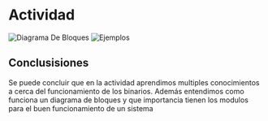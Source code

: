 # Actividad
![Diagrama De Bloques](<https://i.imgur.com/GvkaQL0.png>)
![Ejemplos](<https://i.imgur.com/925GFJW.png>)
## Conclusisiones
Se puede concluir que en la actividad aprendimos multiples conocimientos a cerca del funcionamiento de los binarios. 
Además entendimos como funciona un diagrama de bloques y que importancia tienen los modulos para el buen funcionamiento de un sistema